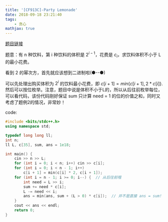 ```yaml
---
title: '[CF913C]-Party Lemonade'
date: 2018-09-18 23:21:40
tags: 
    - 贪心
mathjax: true
---
```


[题目链接](http://codeforces.com/problemset/problem/913/C)

题意：有 n 种饮料，第 i 种饮料的体积是 $2^{i - 1}$，花费是 $c_i$，求饮料体积不小于 L 的最小花费。

看到 2 的幂次方，首先就应该想到二进制啦(●--●)

可以先处理出购买体积为 $2^i$ 的饮料最小花费，即 $c[i + 1] = min\{c[i + 1], 2 * c[i]\}$. 然后可以按位枚举。注意，题目中说是体积不小于L的，所以从后往前枚举每位，可以看代码，该份代码刚好保证 sum 只计算 need = 1 的位的价值之和，同时又考虑了题例2的情况，非常妙！

code:
``` c++
#include <bits/stdc++.h>
using namespace std;

typedef long long ll;
int n;
ll L, c[35], sum, ans = 1e18;

int main() {
	cin >> n >> L;
	for (int i = 0; i < n; i++) cin >> c[i];
	for (int i = 0; i < n - 1; i++)
		c[i + 1] = min(c[i] * 2, c[i + 1]);
	for (int i = n - 1; i >= 0; i--) {  // 从后往前哦
		int need = L >> i;
		sum += need * c[i];
		L -= need << i;
		ans = min(ans, sum + (L > 0) * c[i]);  // 并不是直接 ans = sum! 并不要求只有 need = 1，i 才有可能被购买，题例 2 就是很好的例子
	}
	cout << ans << endl;
	return 0;
}
```